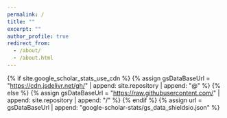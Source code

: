 ```yaml
---
permalink: /
title: ""
excerpt: ""
author_profile: true
redirect_from: 
  - /about/
  - /about.html
---
```


{% if site.google_scholar_stats_use_cdn %}
{% assign gsDataBaseUrl = "https://cdn.jsdelivr.net/gh/" | append: site.repository | append: "@" %}
{% else %}
{% assign gsDataBaseUrl = "https://raw.githubusercontent.com/" | append: site.repository | append: "/" %}
{% endif %}
{% assign url = gsDataBaseUrl | append: "google-scholar-stats/gs_data_shieldsio.json" %}

<head>
    <link rel="stylesheet" href="bootstrap.min.css">
    <script>var clicky_site_ids = clicky_site_ids || []; clicky_site_ids.push(101296995);</script>
    <script async src="//static.getclicky.com/js"></script>    
    <style>
	:root {
	  --theme-color: #EC707D; /* 确保这是一个有效的颜色 */
	  --venue-bg-color: rgb(108, 149, 181);
	}
	    
	g {
		color: #aaaaaa
	}

	 pt {
		/* color:chocolate; */
		/* color:#c50e0e; */
		color: var(--title-color);
		/* color:tomato; */
		font-weight: 500;
	}

	 em {
		font-style: italic;
	}

	 venue {
		/* background-color:royalblue; */
		/* background-color:rgb(80, 80, 80); */
		/* background-color: #d1a7a7; */
		/* background-color: #ca3737; */
		background-color: #EC707D;
		/* background-color: rgb(217, 229, 244); */
		/* color: rgb(16, 68, 158); */
		color: #ffffff;
		/* font-family: 'Nunito'; */
		font-size: 70%;
		font-weight: bold;
		line-height: 170%;
		/* padding-left: 1em;
		padding-right: 1em; */
		margin-right: 0.25em;
		width: 5em;
		display:inline-block;
		text-align: center;
		/* border-color: #ffffff; */
		border-width: 0px;
		border-style: none;
		border-radius: 0.1rem;
		/* -webkit-box-shadow:0 2px 5px 0 rgba(0,0,0,0.16),0 2px 10px 0 rgba(0,0,0,0.12);
		box-shadow:0 2px 5px 0 rgba(0,0,0,0.16),0 2px 10px 0 rgba(0,0,0,0.12); */
		/* border-radius: 4px; */
		/* -webkit-box-shadow:inset 0px 0px 0px 0.25em #fff;
	    -moz-box-shadow:inset 0px 0px 0px 0.25em #fff;
	    box-shadow:inset 0px 0px 0px 0.25em #fff; */
		/* border: #ffffff; */
		height: 1.7em;
		vertical-align:text-bottom;
		margin-bottom: 0.1em;
		/* letter-spacing: 0.1cap; */
	}

	 venue1 {
		/* background-color:royalblue; */
		/* background-color:rgb(80, 80, 80); */
		/* background-color: #d1a7a7; */
		/* background-color: #ca3737; */
		background-color: var(--venue-bg-color);
		/* background-color: rgb(217, 229, 244); */
		/* color: rgb(16, 68, 158); */
		color: #ffffff;
		/* font-family: 'Nunito'; */
		font-size: 70%;
		font-weight: bold;
		line-height: 170%;
		/* padding-left: 1em;
		padding-right: 1em; */
		margin-right: 0.25em;
		width: 5em;
		display:inline-block;
		text-align: center;
		/* border-color: #ffffff; */
		border-width: 0px;
		border-style: none;
		border-radius: 0.1rem;
		/* -webkit-box-shadow:0 2px 5px 0 rgba(0,0,0,0.16),0 2px 10px 0 rgba(0,0,0,0.12);
		box-shadow:0 2px 5px 0 rgba(0,0,0,0.16),0 2px 10px 0 rgba(0,0,0,0.12); */
		/* border-radius: 4px; */
		/* -webkit-box-shadow:inset 0px 0px 0px 0.25em #fff;
	    -moz-box-shadow:inset 0px 0px 0px 0.25em #fff;
	    box-shadow:inset 0px 0px 0px 0.25em #fff; */
		/* border: #ffffff; */
		height: 1.7em;
		vertical-align:text-bottom;
		margin-bottom: 0.1em;
		/* letter-spacing: 0.1cap; */
	}
 
	.filter {
		color: var(--color);
		background-color: #fff;
		border: var(--border);
		border-style: solid;
		border-radius: 0.2rem;
		border-width: 1.5px;
		transition: all .3s;
		touch-action: manipulation;
		font-size: 80%;
		line-height: 120%;
		/* width: 5em; */
	}
	
	.filter:focus {
		color: #171e29;
	}
	  
	  .filter:hover {
		border-color: var(--theme-color);
		color: white;
		background-color: var(--theme-color);
		fill: var(--theme-color);
	  }
	  
	  .filter:active {
		border-color: var(--theme-color);
		color: var(--theme-color);
		fill: var(--theme-color);
	  }
	  
	.button-59 {
	  align-items: center;
	  background-color: #fff;
	  border: 1px solid #dadada;
	  box-sizing: border-box;
	  color: #000000;
	  cursor: pointer;
	  display: inline-block; /* 修改为 inline-block */
	  fill: #000;
	  font-family: 'Nunito';
	  font-size: 0.7rem;
	  height: 1.1rem;
	  justify-content: center;
	  line-height: 1.3;
	  min-width: 60px; /* 增加最小宽度 */
	  outline: 0;
	  padding: 0 10px; /* 增加左右内边距 */
	  text-align: center;
	  text-decoration: none;
	  transition: color .3s, background-color .3s, border-color .3s; /* 限制过渡范围 */
	  user-select: none;
	  -webkit-user-select: none;
	  touch-action: manipulation;
	  margin-right: 0.2em;
	  border-radius: 0.2rem;
	}
	
	.button-59:hover {
	  border-color: var(--theme-color);
	  color: #fff;
	  fill: var(--theme-color);
	  background-color: var(--theme-color);
	  text-decoration: none;
	}
	
	.button-59:active {
	  border-color: var(--theme-color);
	  color: #fff;
	  fill: var(--theme-color);
	  background-color: var(--theme-color);
	}
	
	@media (min-width: 768px) {
	  .button-59 {
	    padding-left: 5px;
	    padding-right: 5px;
	  }
	}
    </style>
    <script>
        try{
            if (window.screen.width < 700) {
                setActiveStyleSheet("jemdoc_mobile.css"); 
            } 
            else if(/iPad/i.test(navigator.userAgent)){ 
                setActiveStyleSheet("jemdoc.css"); 
            } 
            else{
                setActiveStyleSheet("jemdoc.css"); 
            } 
        } 
        catch(e){} 
	
        function setActiveStyleSheet(filename){
            document.write("<link href="+filename+" rel=stylesheet>");
        }

        function checkFilter(type, li) {
            if (type == "All") {
                return true
            }
            else if (type == "First-authored") {
                res = li.getAttribute("first_authored")
                return res
            }
            else {
                cate = li.getAttribute("category")
                if (!cate) {
                    return false
                }
                items = cate.split(',')
                for (j = 0; j < items.length; j++) {
                    console.log(items[j])
                    if (type.toUpperCase() == items[j].toUpperCase()) {
                        return true
                    }
                }
                return false
            }
        }

        function filterPub(type) {
            ul = document.getElementById("publications")
            li = ul.getElementsByTagName("li")
            for (i = 0; i < li.length; i++) {
                if (!checkFilter(type, li[i])) {
                    li[i].style.display = "none";
                }
                else {
                    li[i].style.display = ""
                }
            }
            // change the button color
            bts = document.getElementsByClassName("filter")
            for (k = 0; k < bts.length; k++) {
                if (bts[k].textContent == type) {
                    bts[k].style.setProperty("--color", "#000")
                    bts[k].style.setProperty("--border", "#000")
                    // bts[k].style.color = "#000"
                }
                else {
                    bts[k].style.setProperty("--color", "#a0a0a0")
                    bts[k].style.setProperty("--border", "#d3d3d3")
                    // bts[k].style.color = "#a0a0a0"
                }
            }
        }

    </script>

    <script>
        // import data from './bibtex.json' assert { type: 'json' };

        function getBibTex(key) {
            prompt("You can copy the text manually.", data[key]);
        }
    </script>
</head>

<span class='anchor' id='about-me'></span>

# 👤 Biography
Rongyu is a third-year dual Ph.D. candidate at **Nanjing University** and **The Hong Kong Polytechnic University**, where he is co-supervised by [Prof. Yuan Du](https://iscl.nju.edu.cn/42925/list.htm), [Prof. Li Du](https://iscl.nju.edu.cn/42925/list.htm), and [Prof. Dan Wang](https://www4.comp.polyu.edu.hk/~csdwang/). He is also a visiting student at **Peking University** under the supervision of [Prof. Shanghang Zhang](https://www.shanghangzhang.com). Previously, he received the M.Phil. degree from **The Chinese University of Hong Kong, Shenzhen**, supervised by [Prof. Fangxin Wang](https://mypage.cuhk.edu.cn/academics/wangfangxin/), the B.Mang. and B.Eng. degree from the joint program of **Beijing University of Posts and Telecommunications** and **Queen Mary University of London**. He has published over 10 papers in top-tier CCF-A and CAS-Q1 international conferences and journals such as **Nature Computational Science**, **CVPR**, **AAAI**, **TMC**, and **TCSVT**, etc.

Feel free to reach out, or learn more from [My CV](assets/curriculum_vitae.pdf).

<div class="highlight-blocks">
  <div class="highlight-block">
    <h3>🔬 AI Researcher</h3>
    <ul>
      <li>Research focus on <strong>efficient</strong> and <strong>generalization</strong> learning</li>
      <li>Efficiency: Dynamic Neural Network</li>
      <li>Multimodal Generalization: Embodied AI including Robotics and Autonomous Driving</li>
    </ul>
  </div>
  
  <div class="highlight-block">
    <h3>✍️ Given Credits</h3>
    <ul>
      <li><strong>First</strong> CAST “<strong>Young Talent Support Project Doctoral Special Program</strong>”</li>
      <li>CEDF “<strong>Endeavor Scholarship — Integrated Circuit Talent Program</strong>”</li>
      <li><a href="https://scholar.google.com/citations?user=rRcc9eoAAAAJ&hl=zh-CN" target="_blank">
  <img src="https://img.shields.io/badge/Google%20Scholar-611%20Citations-9cf?logo=Google%20Scholar&labelColor=f6f6f6&style=flat" alt="Google Scholar Citations">
</a></li>
	<li><a href="https://github.com/RoyZry98" target="_blank">
  <img src="https://img.shields.io/badge/GitHub-Stars%20306-9cf?logo=GitHub&labelColor=f6f6f6&color=EC707D&logoColor=000000&style=flat" alt="GitHub Stars">
</a></li>
    </ul>
  </div>
  
  <div class="highlight-block">
    <h3>☎️ Contact Info</h3>
    <ul>
      <li><strong>Address:</strong> <a href="https://www.google.com/maps/search/%E5%8C%97%E4%BA%AC%E5%A4%A7%E5%AD%A6%E7%90%86%E7%A7%91%E4%BA%8C%E5%8F%B7%E6%A5%BC/@39.990772,116.3112251,17z/data=!3m1!4b1?entry=ttu&g_ep=EgoyMDI0MTIxMS4wIKXMDSoASAFQAw%3D%3D">Room 2728, Science Building No. 2, Peking University, Beijing, China</a></li>
      <li><strong>Phone:</strong> +(86) 188-1305-1303</li>
      <li><strong>Email:</strong> <email>royz981203@hotmail.com rongyu.zhang@connect.polyu.hk</email></li>
    </ul>
  </div>
</div>

<br>

# 🎓 Educations
- <img src="images/polyu_.png" style="width: 20px;height: auto;display: inline-block;vertical-align: middle"> **The Hong Kong Polytechnic University** (2023.09-Present) Dual Ph.D. in Computing Science
- <img src="images/nju_.png" style="width: 20px;height: auto;display: inline-block;vertical-align: middle"> **Nanjing University** (2023.09-Present) Dual Ph.D. in Electrical Science and Technology 
- <img src="images/cuhk_.png" style="width: 20px;height: auto;display: inline-block;vertical-align: middle"> **The Chinese University of Hong Kong, Shenzhen** (2021.09-2023.03) M.Phil. in Computer and Information Engineering
- <img src="images/bupt_.png" style="width: 20px;height: auto;display: inline-block;vertical-align: middle"> **Beijing University of Posts and Telecommunications** (2017.09-2021.06) Dual B.Mang. in E-Commerce Engineering with Law
- <img src="images/qmul_.png" style="width: 20px;height: auto;display: inline-block;vertical-align: middle"> **Queen Mary University of London** (2017.09-2021.06) Dual B.Eng. in Electrical Engineering and Computer Sciences

<br>

# 🔥 News
<div id="news" class="w3-container w3-margin-top-2 w3-cursive">
	  <div style="height:200px; width:100%; overflow:auto;">
	    <h4>📌 We have several academic intern positions at HMI Lab (Peking University). We actively work on AI4Science and Embodied AI. If you like what we do, don't hesitate to contact me.</h4>
		<p>[09.2025] 🎉 One paper <strong>Orochi</strong> was accepted by <strong>NeurlPS</strong> as Spotlight (CCF-A).</p>
	    <p>[05.2025] 📕 I am selected for the “<strong>Endeavor Scholarship — Integrated Circuit Talent Development Program</strong>” of China Education Development Foundation (93 recipients nationwide).</p>
	    <p>[05.2025] 🎉 One paper <strong>INIF</strong> was accepted by <strong>Nature Computational Science</strong> (CAS-Q1).</p>
	    <p>[05.2025] 🎉 One paper <strong>UTMP</strong> was accepted by <strong>IEEE TMC</strong> (CCF-A) as first author.</p>
	    <p>[05.2025] 🎉 One paper <strong>EVA</strong> was accepted by <strong>ICML 2025</strong> (CCF-A).</p>
	    <p>[04.2025] 🎉 One paper <strong>FBQuant</strong> was accepted by <strong>IJCAI 2025</strong> (CCF-A).</p>
	    <p>[04.2025] 🎉 One paper <strong>RepCaM++</strong> was accepted by <strong>IEEE TMC</strong> (CCF-A) as first author.</p>
	    <p>[03.2025] 💻 <strong>PAT</strong> (AAAI'25) has been applied to Samsung’s on-device applications for smartphones and TVs.</p>
	    <p>[01.2025] 📕 I am selected for the First session “<strong>Young Talent Support Project Doctoral Special Program</strong>” of China Association for Science and Technology (3,226 recipients nationwide)</p>
	    <p>[12.2024] 🎉 One paper <strong>BEVUDA++</strong> was accepted by <strong>IEEE TCSVT</strong> (CAS-Q1) as first author.</p>
	    <p>[12.2024] 🎉 One paper <strong>PAT</strong> was accepted by <strong>AAAI 2025</strong> (CCF-A).</p>
	    <p>[12.2024] 🏅 I was named <strong>"Outstanding Ph.D. Candidate"</strong> by NJU.</p>
	    <p>[11.2024] 💰 I was offered <strong>"Bank of Jiangsu"</strong> Scholarship from NJU.</p>
	    <p>[09.2024] 💻 The Panasonic Corporation is integrating the <strong>VeCAF</strong> (MM'24) into its actual business operations.</p>
	    <p>[08.2024] 💼 I joined the Beijing Academy of Artificial Intelligence supervised by <a class="blue-text" href="https://www.shanghangzhang.com/" target="_blank"><strong>Prof. Shanghang Zhang</strong></a>.</p>
	    <p>[07.2024] 🎉 One paper <strong>VeCAF</strong> was accepted by <strong>ACMMM 2024</strong> (CCF-A) as first author.</p>
	    <p>[07.2024] 🎓 I am offered a <strong>dual Ph.D.</strong> at The Hong Kong Polytechnic University supervised by <a class="blue-text" href="https://web.comp.polyu.edu.hk/csdwang/" target="_blank"><strong>Prof. Dan Wang</strong></a>.</p>
	    <p>[05.2024] 🎉 One paper <strong>MuPFL</strong> was accepted by <strong>IEEE TMC</strong> (CCF-A) as first author.</p>
	    <p>[04.2024] 📕 Our project: Activation Sparsity via Mixture of Experts for Continual Test Time Adaptation, has been selected as one of the <strong>Jiangsu Province Graduate Research and Practical Innovation Projects</strong>.</p>
	    <p>[03.2024] 💻 The Panasonic Corporation is integrating the <strong>MoFME</strong> (AAAI'24) into its actual business operations.</p>
	    <p>[01.2024] 🎉 One paper <strong>BEVUDA</strong> was accepted by <strong>IEEE ICRA 2024</strong> (CCF-B) as first author.</p>
	    <p>[12.2023] 🎉 One paper <strong>MoFME</strong> was accepted by <strong>AAAI 2024</strong> (CCF-A) as first author.</p>
	    <p>[08.2023] 🏅 We won <strong>2nd place</strong> in the SHIFT Challenge 2023 - Continuous Test-time Adaptation for Semantic Segmentation in the challenges of VCL Workshop, ICCV2023.</p>
	    <p>[06.2023] 🎓 I joined the ISCL lab at <strong>Nanjing University</strong> and the HMI Lab of the NATIONAL ENGINEERING RESEARCH CENTER OF VISUAL TECHNOLOGY at <strong>Peking University</strong> as a joint Ph.D. student.</p>
	    <p>[03.2023] 🎓 I received <strong>M.Phil.</strong> degree from <strong>The Chinese University of Hong Kong, Shenzhen</strong></p>
	    <p>[03.2023] 🎉 One paper <strong>RepCaM</strong> was accepted by <strong>ACM NOSSDAV 2023</strong> (CCF-B) as first author.</p>
	    <p>[03.2023] 🎉 One paper <strong>CdFed</strong> was accepted by <strong>IEEE ICME 2023</strong> (CCF-B) as first author.</p>
	    <p>[03.2023] 🎉 One paper <strong>FedFHN</strong> was accepted by <strong>IEEE Network</strong> (CAS-Q2) as first author.</p>
	    <p>[03.2023] 🎉 One paper <strong>FedAB</strong> was accepted by <strong>IEEE IoTJ</strong> (CAS-Q1).</p>
	    <p>[03.2023] 🎉 Two papers <strong>BEVSAN</strong> and <strong>CDCCA</strong> were accepted by <strong>IEEE CVPR 2023</strong> (CCF-A).</p>
	    <p>[09.2022] 💼 I joined <strong>OPPO Research</strong> as a Research Intern.</p>
	    <p>[08.2021] 🎓 I joined INML lab at <strong>The Chinese University of Hong Kong, Shenzhen</strong> as an <strong>M.Phil.</strong> student.</p>
	  </div>
	</div>
 
<br>
<br>

# 📝 Publications 
## 📒 Selected publications
<div class='paper-box'><div class='paper-box-image'><div><div class="badge">TMC'2025</div><img src='images/tmc_repcam.png' alt="sym" width="100%"></div></div>
<div class='paper-box-text' markdown="1">

**RepCaM++: Exploring Transparent Visual Prompt with Inference-time Re-parameterization for Neural Video Delivery**

- **Rongyu Zhang**, Xize Duan, Jiaming Liu, Li Du, Yuan Du, Dan Wang, Shanghang Zhang, Fangxin Wang
- IEEE Transactions on Mobile Computing <br><strong>(TMC|<img src="https://img.shields.io/badge/CCF-A-red">)</strong>, 2025.
- [[Paper]](https://www.computer.org/csdl/journal/tm/5555/01/10949820/25DZuw4IHTy) [[Code] ![](https://img.shields.io/github/stars/RoyZry98/RepCaM-Pytorch?style=social)](https://github.com/RoyZry98/RepCaM-Pytorch)
</div>
</div>

<div class='paper-box'><div class='paper-box-image'><div><div class="badge">TMC'2025</div><img src='images/tmc_utmp.png' alt="sym" width="100%"></div></div>
<div class='paper-box-text' markdown="1">

**Unimodal Training-Multimodal Prediction: Cross-modal Federated Learning with Hierarchical Aggregation**

- **Rongyu Zhang**, Xiaowei Chi, Wenyi Zhang, Guiliang Liu, Dan Wang, Fangxin Wang
- IEEE Transactions on Mobile Computing <br><strong>(TMC|<img src="https://img.shields.io/badge/CCF-A-red">)</strong>, 2025.
- [[Paper]](https://arxiv.org/pdf/2303.15486) [[Code]](https://github.com/RoyZry98)
</div>
</div>

<div class='paper-box'><div class='paper-box-image'><div><div class="badge">TMC'2024</div><img src='images/mupfl.png' alt="sym" width="100%"></div></div>
<div class='paper-box-text' markdown="1">

**Multi-level Personalized Federated Learning on Heterogeneous and Long-Tailed Data**

- **Rongyu Zhang**, Yun Chen, Chenrui Wu, Fangxin Wang, Bo Li
- IEEE Transactions on Mobile Computing <br><strong>(TMC|<img src="https://img.shields.io/badge/CCF-A-red">)</strong>, 2024.
- [[Paper]](https://arxiv.org/pdf/2405.06413) [[Code]](https://github.com/RoyZry98)
</div>
</div>

<div class='paper-box'><div class='paper-box-image'><div><div class="badge">AAAI'2024</div><img src='images/aaai.png' alt="sym" width="100%"></div></div>
<div class='paper-box-text' markdown="1">
	
**Efficient Deweather Mixture-of-Experts with Uncertainty-aware Feature-wise Linear Modulation**

- **Rongyu Zhang**, Yulin Luo, Jiaming Liu, Huanrui Yang, Zhen Dong, Denis Gudovskiy, Tomoyuki Okuno, Yohei Nakata, Kurt Keutzer, Yuan Du, Shanghang Zhang
- The AAAI Conference on Artificial Intelligence <br><strong>(AAAI|<img src="https://img.shields.io/badge/CCF-A-red">)</strong>, 2024.
- [[Paper]](https://ojs.aaai.org/index.php/AAAI/article/download/29622/31055) [[Code] ![](https://img.shields.io/github/stars/RoyZry98/MoFME-Pytorch?style=social)](https://github.com/RoyZry98/MoFME-Pytorch)
</div>
</div>

<div class='paper-box'><div class='paper-box-image'><div><div class="badge">MM'2024</div><img src='images/mm.png' alt="sym" width="100%"></div></div>
<div class='paper-box-text' markdown="1">

**VeCAF: Vision-language Collaborative Active Finetuning with Training Objective Awareness**

- **Rongyu Zhang**, Zefan Cai, Huanrui Yang, Zidong Liu, Denis Gudovskiy, Tomoyuki Okuno, Yohei Nakata, Kurt Keutzer, Baobao Chang, Yuan Du, Li Du, Shanghang Zhang
- ACM International Conference on Multimedia <br><strong>(MM|<img src="https://img.shields.io/badge/CCF-A-red">)</strong>, 2024.
- [[Paper]](https://arxiv.org/pdf/2401.07853) [[Code] ![](https://img.shields.io/github/stars/RoyZry98/VeCAF-Pytorch?style=social)](https://github.com/RoyZry98/VeCAF-Pytorch)
</div>
</div>

## 📚 Full publications
*: Equal Contribution. <br>
CCF-A/CAS-Q1 as First-author: <venue>AAAI</venue>x 1, <venue>ACM MM</venue>x 1, <venue>TMC</venue>x 3, <venue>TCSVT</venue>x 1 <br><br>

<button class="filter" type="button" onclick="filterPub('All')" style="--color: #000; --border: #000">All</button>&nbsp;
<button class="filter" type="button" onclick="filterPub('First-authored')">First author</button>&nbsp;
<button class="filter" type="button" onclick="filterPub('Efficiency')">Efficiency</button>&nbsp;
<button class="filter" type="button" onclick="filterPub('Generalization')">Generalization</button>&nbsp;


<ul id="publications">
    <li category="Efficiency">
        <venue>NCS'24</venue><pt>Implicit Neural Image Field for Biological Microscopy Image Compression</pt><br>
        <g>Gaole Dai, </g><b>Rongyu Zhang*</b><g>, Cheng-Ching Tseng*, Qingpo Wuwu*, Shaokang Wan*, Ming Lu, Tiejun Huang, Yu Zhou, Ali Ata Tuz, Matthias Gunzer, Jianxu Chen, Shanghang Zhang</g> <br />
		Nature Computational Science<br />
        <p>
		<img src="https://img.shields.io/badge/CAS-Q1-red">
            <a href="http://arxiv.org/abs/2405.19012" class="button-59">PDF</a>
            <a href="https://github.com/RoyZry98/INIF-Pytorch" class="button-59">Code</a>
	    <img src="https://img.shields.io/github/stars/RoyZry98/INIF-Pytorch?style=social" class="star-badge" alt="GitHub Stars">
        </p>
    </li>
    <li first_authored=true category="Generalization">
        <venue>TMC'25</venue><pt>Unimodal Training-Multimodal Prediction: Cross-modal Federated Learning with Hierarchical Aggregation</pt><br>
        <b>Rongyu Zhang</b><g>, Xiaowei Chi, Wenyi Zhang, Guiliang Liu, Dan Wang, Fangxin Wang</g> <br />
		IEEE Transactions on Mobile Computing<br />
        <p>
	    <img src="https://img.shields.io/badge/CCF-A-red">
            <a href="https://arxiv.org/pdf/2303.15486" class="button-59">PDF</a>
            <a href="https://github.com/RoyZry98" class="button-59">Code</a>
        </p>
    </li>
    <li category="Generalization">
        <venue>ICML'25</venue><pt>EVA: An Embodied World Model for Future Video Anticipation</pt><br>
        <g>Xiaowei Chi, Hengyuan Zhang, Chun-Kai Fan, Xingqun Qi, </g><b>Rongyu Zhang</b><g>, Anthony Chen, Chi-min Chan, Wei Xue, Wenhan Luo, Shanghang Zhang, Yike Guo</g> <br />
		International Conference on Machine Learning<br />
        <p>
		<img src="https://img.shields.io/badge/CCF-A-red">
            <a href="https://arxiv.org/pdf/2405.16486" class="button-59">PDF</a>
            <a href="https://github.com/litwellchi/EmbodiedVideoAnticipator" class="button-59">Code</a>
	    <img src="https://img.shields.io/github/stars/litwellchi/EmbodiedVideoAnticipator?style=social" class="star-badge" alt="GitHub Stars">
        </p>
    </li>
    <li category="Efficiency">
        <venue>IJCAI'25</venue><pt>FBQuant: FeedBack Quantization for Large Language Models</pt><br>
        <g>Yijiang Liu, Hengyu Fang, Liulu He, </g><b>Rongyu Zhang</b><g>, Yichuan Bai, Yuan Du, Li Du</g><br />
		International Joint Conference on Artifical Intelligence<br />
        <p>
		<img src="https://img.shields.io/badge/CCF-A-red">
            <a href="https://arxiv.org/pdf/2501.16385" class="button-59">PDF</a>
	    <a href="https://github.com/RoyZry98" class="button-59">Code</a>
        </p>
    </li>
    <li first_authored=true category="Efficiency">
        <venue>TMC'25</venue><pt>RepCaM++: Exploring Transparent Visual Prompt with Inference-time Re-parameterization for Neural Video Delivery</pt><br>
        <b>Rongyu Zhang</b><g>, Xize Duan, Jiaming Liu, Li Du, Yuan Du, Dan Wang, Shanghang Zhang, Fangxin Wang</g><br>
		IEEE Transactions on Mobile Computing<br />
        <p>
		<img src="https://img.shields.io/badge/CCF-A-red">
		<a href="https://www.computer.org/csdl/journal/tm/5555/01/10949820/25DZuw4IHTy" class="button-59">PDF</a>
		<a class="button-59" href="https://github.com/RoyZry98/RepCaM-Pytorch">Code</a>
		<img src="https://img.shields.io/github/stars/RoyZry98/RepCaM-Pytorch?style=social" class="star-badge" alt="GitHub Stars">
        </p>
    </li>
    <li category="Efficiency">
        <venue>AAAI'25</venue><pt>PAT: Pruning-Aware Tuning for Large Language Models</pt><br>
        <g>Yijiang Liu, Huanrui Yang, Youxin Chen, </g><b>Rongyu Zhang</b><g>, Miao Wang, Yuan Du, Li Du</g><br />
		AAAI Conference on Artificial Intelligence<br />
        <p>
		<img src="https://img.shields.io/badge/CCF-A-red">
            <a href="https://arxiv.org/abs/2006.04558" class="button-59">PDF</a>
	    <a href="https://github.com/kriskrisliu/PAT" class="button-59">Code</a>
	    <img src="https://img.shields.io/github/stars/kriskrisliu/PAT?style=social" class="star-badge" alt="GitHub Stars">
        </p>
    </li>
    <li first_authored=true category="Generalization">
        <venue>TCSVT'25</venue><pt>BEVUDA++: Geometric-aware Unsupervised Domain Adaptation for Multi-View 3D Object Detection</pt><br>
        <b>Rongyu Zhang</b><g>, Jiaming Liu, Xiaoqi Li, Xiaowei Chi, Dan Wang, Li Du, Yuan Du, Shanghang Zhang</g><br>
		IEEE Transactions on Circuits and Systems for Video Technology<br />
        <p>
		<img src="https://img.shields.io/badge/CAS-Q1-red">
		<a href="https://ieeexplore.ieee.org/document/10816404" class="button-59">PDF</a>
		<a class="button-59" href="https://github.com/liujiaming1996/BEVUDA">Code</a>
		<img src="https://img.shields.io/github/stars/liujiaming1996/BEVUDA?style=social" class="star-badge" alt="GitHub Stars">
        </p>
    </li>
    <li first_authored=true category="Efficiency">
        <venue>AAAI‘24</venue><pt>Efficient Deweather Mixture-of-Experts with Uncertainty-aware Feature-wise Linear Modulation</pt><br>
	<b>Rongyu Zhang</b><g>, Yulin Luo, Jiaming Liu, Huanrui Yang, Zhen Dong, Denis Gudovskiy, Tomoyuki Okuno, Yohei Nakata, Kurt Keutzer, Yuan Du, Shanghang Zhang</g><br>
		AAAI Conference on Artificial Intelligence<br />
        <p>
	    <img src="https://img.shields.io/badge/CCF-A-red">
            <a href="https://ojs.aaai.org/index.php/AAAI/article/download/29622/31055" class="button-59">PDF</a>
            <a href="https://github.com/RoyZry98/MoFME-Pytorch" class="button-59">Code</a>
	    <img src="https://img.shields.io/github/stars/RoyZry98/MoFME-Pytorch?style=social" class="star-badge" alt="GitHub Stars">
        </p>
    </li>
    <li first_authored=true category="Efficiency">
        <venue>MM'24</venue><pt>VeCAF: Vision-language Collaborative Active Finetuning with Training Objective Awareness</pt><br>
        <b>Rongyu Zhang*</b><g>, Zefan Cai*, Huanrui Yang*, Zidong Liu, Denis Gudovskiy, Tomoyuki Okuno, Yohei Nakata, Kurt Keutzer, Baobao Chang, Yuan Du, Li Du, Shanghang Zhang</g><br />
		ACM International Conference on Multimedia<br />
        <p>
		<img src="https://img.shields.io/badge/CCF-A-red">
            <a href="https://arxiv.org/pdf/2401.07853" class="button-59">PDF</a>
	    <a href="https://github.com/RoyZry98/VeCAF-Pytorch" class="button-59">Code</a>
	    <img src="https://img.shields.io/github/stars/RoyZry98/VeCAF-Pytorch?style=social" class="star-badge" alt="GitHub Stars">
        </p>
    </li>
    <li first_authored=true category="Generalization">
	<venue>TMC'24</venue><pt>Multi-level Personalized Federated Learning on Heterogeneous and Long-Tailed Data</pt><br>
	<b>Rongyu Zhang</b><g>, Yun Chen, Chenrui Wu, Fangxin Wang, Bo Li</g><br>
	IEEE Transactions on Mobile Computing<br />
	<p>
		<img src="https://img.shields.io/badge/CCF-A-red">
		<a class="button-59" href="https://arxiv.org/pdf/2405.06413">PDF</a>
		<a class="button-59" href="https://github.com/RoyZry98">Code</a>
	</p>
    </li>
    <li first_authored=true category="Generalization">
        <venue>ICRA'24</venue><pt>BEVUDA: Multi-geometric Space Alignments for Domain Adaptive BEV 3D Object Detection</pt><br>
        <g>Jiaming Liu*, </g><b>Rongyu Zhang*</b><g>, Xiaowei Chi, Xiaoqi Li, Ming Lu, Yandong Guo, Shanghang Zhang</g><br />
		International Conference on Robotics and Automation<br />
        <p>
		<img src="https://img.shields.io/badge/CCF-B-blue">
            <a href="https://arxiv.org/pdf/2211.17126" class="button-59">PDF</a>
	    <a class="button-59" href="https://github.com/liujiaming1996/BEVUDA">Code</a>
	    <img src="https://img.shields.io/github/stars/liujiaming1996/BEVUDA?style=social" class="star-badge" alt="GitHub Stars">
        </p>
    </li>
    <li first_authored=true category="Efficiency">
        <venue>Noss'23</venue><pt>RepCaM: Re-parameterization Content-aware Modulation for Neural Video Delivery</pt><br>
        <b>Rongyu Zhang*</b><g>, Lixuan Du*, Jiaming Liu*, Congcong Song, Fangxin Wang, Xiaoqi Li, Ming Lu, Yandong Guo, Shanghang Zhang</g><br />
		ACM Network and Operating System Support for Digital Audio and Video<br />
        <p>
		<img src="https://img.shields.io/badge/CCF-B-blue">
            <a href="https://dl.acm.org/doi/pdf/10.1145/3592473.3592567" class="button-59">PDF</a>
            <a href="https://github.com/RoyZry98/RepCaM-Pytorch" class="button-59">Code</a>
	    <img src="https://img.shields.io/github/stars/RoyZry98/RepCaM-Pytorch?style=social" class="star-badge" alt="GitHub Stars">
	    <font color="red">[Oral Presentation]</font>
        </p>
    </li>
    <li first_authored=true category="Efficiency">
        <venue>ICME'23</venue><pt>Cluster-driven GNN-based Federated Recommendation System with Biased Message Dropout</pt><br>
        <b>Rongyu Zhang*</b><g>, Yun Chen*, Chenrui Wu, Fangxin Wang</g><br />
		IEEE International Conference on Multimedia and Expo.<br />
        <p>
		<img src="https://img.shields.io/badge/CCF-B-blue">
            <a href="https://ieeexplore.ieee.org/abstract/document/10219619" class="button-59">PDF</a>
	    <a href="https://github.com/RoyZry98" class="button-59">Code</a>
        </p>
    </li>
    <li first_authored=true category="Efficiency">
        <venue>Netw'23</venue><pt>Optimizing Efficient Personalized Federated Learning with Hypernetworks at Edge</pt><br>
        <b>Rongyu Zhang</b><g>, Yun Chen, Chenrui Wu, Fangxin Wang, Jiangchuan Liu</g><br />
		IEEE Network<br />
        <p>
		<img src="https://img.shields.io/badge/CAS-Q3-green">
            <a href="https://arxiv.org/pdf/2211.17126" class="button-59">PDF</a>
            <a href="https://github.com/RoyZry98" class="button-59">Code</a>
        </p>
    </li>
    <li category="Generalization">
        <venue>CVPR'23</venue><pt>Cloud-Device Collaborative Adaptation to Continual Changing Environments in the Real-world</pt><br>
        <g>Yulu Gan, Mingjie Pan, </g><b>Rongyu Zhang</b><g>, Zijian Ling, Lingran Zhao, Jiaming Liu, Shanghang Zhang</g><br />
		The IEEE/CVF Conference on Computer Vision and Pattern Recognition<br />
        <p>
		<img src="https://img.shields.io/badge/CCF-A-red">
            <a href="https://openaccess.thecvf.com/content/CVPR2023/papers/Pan_Cloud-Device_Collaborative_Adaptation_to_Continual_Changing_Environments_in_the_Real-World_CVPR_2023_paper.pdf" class="button-59">PDF</a>
	    <a href="https://github.com/RoyZry98" class="button-59">Code</a>
        </p>
    </li>
    <li category="Generalization">
        <venue>CVPR'23</venue><pt>BEV-SAN: Accurate BEV 3D Object Detection via Slice Attention Networks</pt><br>
        <g>Xiaowei Chi, Jiaming Liu, Ming Lu, </g><b>Rongyu Zhang</b><g>, Zhaoqing Wang, Yandong Guo, Shanghang Zhang</g><br />
		The IEEE/CVF Conference on Computer Vision and Pattern Recognition<br />
        <p>
		<img src="https://img.shields.io/badge/CCF-A-red">
            <a href="https://openaccess.thecvf.com/content/CVPR2023/papers/Chi_BEV-SAN_Accurate_BEV_3D_Object_Detection_via_Slice_Attention_Networks_CVPR_2023_paper.pdf" class="button-59">PDF</a>
	    <a href="https://github.com/litwellchi/BEV-SAN" class="button-59">Code</a>
	    <img src="https://img.shields.io/github/stars/litwellchi/BEV-SAN?style=social" class="star-badge" alt="GitHub Stars">
        </p>
    </li>
    <li category="Efficiency">
        <venue>IoTJ'23</venue><pt>FedAB: Truthful Federated Learning with Auction-based Combinatorial Multi-armed Bandit</pt><br>
        <g>Chenrui Wu, Yifei Zhu, </g><b>Rongyu Zhang</b><g>, Yun Chen, Fangxin Wang, Shuguang Cui</g><br />
		IEEE Internet of Things Journal<br />
        <p>
		<img src="https://img.shields.io/badge/CAS-Q2-blue">
            <a href="https://ieeexplore.ieee.org/abstract/document/10092911" class="button-59">PDF</a>
	    <a href="https://github.com/RoyZry98" class="button-59">Code</a>
        </p>
    </li>
    <li first_authored=true category="Efficiency">
        <venue1>arXiv'25</venue1><pt>MoLe-VLA: Dynamic Layer-skipping Vision Language Action Model via Mixture-of-Layers for Efficient Robot Manipulation</pt><br>
        <b>Rongyu Zhang*</b><g>, Menghang Dong*, Yuan Zhang*, Liang Heng, Xiaowei Chi, Gaole Dai, Li Du, Dan Wang, Yuan Du, Shanghang Zhang</g> <br />
        <p>
            <a href="http://arxiv.org/abs/2503.20384" class="button-59">PDF</a>
            <a href="https://github.com/RoyZry98/MoLe-VLA-Pytorch" class="button-59">Code</a>
	    <img src="https://img.shields.io/github/stars/RoyZry98/MoLe-VLA-Pytorch?style=social" class="star-badge" alt="GitHub Stars">
        </p>
    </li>
    <li first_authored=true category="Efficiency">
        <venue1>arXiv'25</venue1><pt>T-REX: Mixture-of-Rank-One-Experts with semantic-aware Intuition for Multi-task Large Language Model Finetuning</pt><br>
        <b>Rongyu Zhang*</b><g>, Yijiang Liu*, Huanrui Yang*, Shenli Zheng, Chongkang Tan, Dan Wang, Yuan Du, Li Du, Shanghang Zhang</g> <br />
        <p>
            <a href="https://arxiv.org/pdf/2404.08985" class="button-59">PDF</a>
             <a href="https://github.com/RoyZry98/T-REX-Pytorch" class="button-59">Code</a>
	    <img src="https://img.shields.io/github/stars/RoyZry98/T-REX-Pytorch?style=social" class="star-badge" alt="GitHub Stars">
        </p>
    </li>
    <li first_authored=true category="Generalization">
        <venue1>arXiv'24</venue1><pt>Decomposing the Neural: Activation Sparsity via Mixture of Experts for Continual Test Time Adaptation</pt><br>
        <b>Rongyu Zhang*</b><g>, Aosong Cheng*, Yulin Luo*, Gaole Dai, Huanrui Yang, Jiaming Liu, Ran Xu, Li Du, Yuan Du, Yanbing Jiang, Shanghang Zhang</g> <br />
        <p>
            <a href="https://arxiv.org/pdf/2405.16486" class="button-59">PDF</a>
            <a href="https://github.com/RoyZry98/MoASE-Pytorch" class="button-59">Code</a>
	    <img src="https://img.shields.io/github/stars/RoyZry98/MoASE-Pytorch?style=social" class="star-badge" alt="GitHub Stars">
        </p>
    </li>
    <li first_authored=true category="Generalization">
        <venue1>arXiv'24</venue1><pt>M2Chat: Empowering VLM for Multimodal LLM Interleaved Text-Image Generation</pt><br>
        <g>Xiaowei Chi*, </g><b>Rongyu Zhang*</b><g>, Zhengkai Jiang, Yijiang Liu, Yatian Wang, Xingqun Qi, Wenhan Luo, Peng Gao, Shanghang Zhang, Qifeng Liu, Yike Guo</g> <br />
        <p>
            <a href="https://arxiv.org/pdf/2311.17963" class="button-59">PDF</a>
            <a href="https://github.com/litwellchi/M2Chat" class="button-59">Code</a>
		<img src="https://img.shields.io/github/stars/litwellchi/M2Chat?style=social" class="star-badge" alt="GitHub Stars">
        </p>
    </li>
    <li category="Generalization">
        <venue1>arXiv'24</venue1><pt>ViML: A Video, Music, Language Unified Dataset for Understanding and Generation</pt><br>
        <g>Xiaowei Chi, Aosong Chen, Pengjun Fang, Yatian Wang, Zeyue Tian, Yingqing He, Zhaoyang Liu, Xingqun Qi, </g><b>Rongyu Zhang</b><g>, Mengfei Li, Jiahao Pan, Yanbing Jiang, Wei Xue, Wenhan Luo, Qifeng Chen, Shanghang Zhang, Qifeng Liu, Yike Guo</g> <br />
        <p>
            <a href="https://arxiv.org/pdf/2407.20962" class="button-59">PDF</a>
            <a href="https://github.com/litwellchi/MMTrail" class="button-59">Code</a>
	    <img src="https://img.shields.io/github/stars/litwellchi/MMTrail?style=social" class="star-badge" alt="GitHub Stars">
        </p>
    </li>
</ul>
  
<br>

<span class='anchor' id='honors-and-awards'></span>

# 🥇 Honors and Awards
- *(2025.09)*: &nbsp;Hong Kong Post-Graduate Scholarship (HKPGS) with 18,840¥/month, The Hong Kong Polytechnic University
- *(2025.05)*: &nbsp;The “Endeavor Scholarship — Integrated Circuit Talent Development Program (93 recipients nationwide)” with 100,000¥, China Education Development Foundation (中国教育发展基金会“奋进奖学金—集成电路人才培养”项目；全国93人入选)
- *(2025.01)*: &nbsp;The First Session “Young Talent Support Project Doctoral Special Program (3,226 recipients nationwide)” with 40,000¥, China Association for Science and Technology (首届中国科协“青年人才托举工程博士生专项”计划；全国3,226人入选)
- *(2024.12)*: &nbsp;Outstanding Ph.D. Candidate with 2,000¥/year, Nanjing University
- *(2024.12)*: &nbsp;"Bank of Jiangsu" Scholarship with 5,000¥, Nanjing University
- *(2024.05)*: &nbsp;Jiangsu Province Graduate Research and Practical Innovation Project “Mixture-of-Activation-Sparsity-Experts for Continuous Test-time Adaptation” with 15,000¥, Jiangsu Provincial Department of Education (江苏省"研究生科研与实践创新"计划)
- *(2023.10)*: &nbsp;The 2nd place of the SHIFT Challenge 2023 - Continuous Test-time Adaptation for Semantic Segmentation in the challenges of VCL Workshop with 2,000$, International Conference on Computer Vision

<br>

<span class='anchor' id='services'></span>

# 💼 Services
#### Journal reviewer
- IEEE Transactions on Mobile Computing (TMC)
- IEEE Transactions on Computers (TC)
- IEEE Transactions on Neural Networks and Learning Systems (TNNLS)
- IEEE Transactions on Dependable and Secure Computing  (TDSC)
- IEEE Internet of Things Journal (IoTJ)
- IEEE Transactions on Communications (TCOM)
- IEEE Network Magazine (Network)

#### Conference reviewer
- IEEE/CVF Conference on Computer Vision and Pattern Recognition (CVPR) 2025
- ACM International Conference on Multimedia (MM) 2024, 2025
- IEEE/CVF International Conference on Computer Vision (ICCV) 2023, 2025
- Annual Conference on Neural Information Processing Systems (NeurIPS) 2025
- The Fortieth AAAI Conference on Artificial Intelligence (AAAI) 2026

<br>

<span class='anchor' id='internships'></span>

# 💻 Internships
- **Beijing Academy of Artificial Intelligence** (2024.08-2024.11) Research Intern, supervised by [Prof. Shanghang Zhang](https://www.shanghangzhang.com/) 
- **OPPO Research Institute** (2022.09-2023.03) Research Intern, supervised by [Dr. Yandong Guo](https://scholar.google.com/citations?user=fWDoWsQAAAAJ&hl=zh-CN) 
- **LENOVO Research Institute** (2020.11-2021.05) Research Intern, supervised by [Prof. Jiangtao Gong](https://scholar.google.com/citations?user=AktmI14AAAAJ&hl=zh-CN&oi=ao)

<br>

<span class='anchor' id='talks'></span>

# 🎤 Talks
- 'Research on Key Technologies for Improving the Performance and Efficiency of On-device Models Based on Mixture-of-Experts' @ The Chinese University of Hong Kong, Shenzhen, invited by Prof. Fangxin Wang (2025.08.05)

<br>

<span class='anchor' id='miscellaneous'></span>

# 😄 Miscellaneous
<div class="highlight-blocks">
  <div class="highlight-block">
    <h3>❤️ Family</h3>
    <ul>
      <img src="images/qiaoqiao.jpg" alt="family Image" style="display: block; margin: auto; max-width: 100%; height: auto;">
     <br>
	    <li>I have a beautiful girlfriend, <a href='https://scholar.google.com/citations?user=G_BypiwAAAAJ&hl=zh-CN&oi=ao'>Ziqi Qiao</a>, who is also a Ph.D. student at Peking University. We also own an adorable cat 🐱 named QiuQiu. He brings us tremendous fun and happiness.</li>
    </ul>
  </div>
  
  <div class="highlight-block">
    <h3>🧑‍🤝‍🧑 Friends</h3>
    <ul>
	<img src="images/friends.png" alt="friend Image" style="display: block; margin: auto; max-width: 100%; height: auto;">
      <br>
	    <li>My closest academic friends: <a href='https://liujiaming1996.github.io/'>Jiaming Liu</a>, <a href='https://scholar.google.com/citations?user=SgeV4NkAAAAJ&hl=zh-CN&oi=ao'>Yulin Luo</a>, <a href='https://gumpest.github.io/'>Yuan Zhang</a>, and <a href='https://scholar.google.com/citations?user=2Of6xZUAAAAJ&hl=zh-CN'>Gaole Dai</a> from PKU; <a href='https://scholar.google.com/citations?hl=zh-CN&user=Vl1X_-sAAAAJ'>Xiaowei Chi</a> from HKUST; <a href='https://www.liuyijiang.com/'>Yijiang Liu</a> from NJU; <a href='https://wuchenrui.github.io/'>Chenrui Wu</a> from ZJU&SFU; <a href='https://yilijin.github.io/'>Yili Jin</a> and <a href='https://slyfooox666.github.io/Kaiyuan_Hu/'>Kaiyuan Hu</a> from McGill.</li>
    </ul>
  </div>
  
  <div class="highlight-block">
    <h3>😄 Hobbies</h3>
    <ul>
	<img src="images/football_new.png" alt="hobby Image" style="display: block; margin: auto; max-width: 100%; height: auto;">
      <br>
	    <li>I am a crazy basketball 🏀 & football ⚽️ fan. I enjoy the games of Kevin Durant 🕷️ and Kyrie Irving 🧙. I also wholeheartedly pledge my allegiance to Chelsea Football Club, KTBFFH! 💙</li>
    </ul>
  </div>
</div>

<br>

<!-- <div style="text-align: center;"> -->
<div style="width: 20%; position:relative; left:40%">
  <script type="text/javascript" id="clstr_globe" src="//clustrmaps.com/globe.js?d=TexC6zB_7AOUKNMMshe4U4igIY-rca8pyS5kiQ7N6C8"></script>
    <!-- 地图小部件代码结束 -->
</div>


